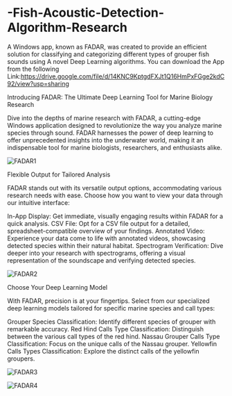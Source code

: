 # -Fish-Acoustic-Detection-Algorithm-Research
A Windows app, known as FADAR, was created to provide an efficient solution for classifying and categorizing different types of grouper fish sounds using A novel Deep Learning  algorithms. You can download the App from the following Link:https://drive.google.com/file/d/14KNC9KptgdFXJt1Q16HmPxFGge2kdC92/view?usp=sharing



Introducing FADAR: The Ultimate Deep Learning Tool for Marine Biology Research

Dive into the depths of marine research with FADAR, a cutting-edge Windows application designed to revolutionize the way you analyze marine species through sound. FADAR harnesses the power of deep learning to offer unprecedented insights into the underwater world, making it an indispensable tool for marine biologists, researchers, and enthusiasts alike.


![FADAR1](https://github.com/Aliklawat/-Fish-Acoustic-Detection-Algorithm-Research/assets/45046562/01ef0637-6c0d-4998-8ac7-236f796c82c7)



Flexible Output for Tailored Analysis

FADAR stands out with its versatile output options, accommodating various research needs with ease. Choose how you want to view your data through our intuitive interface:

In-App Display: Get immediate, visually engaging results within FADAR for a quick analysis.
CSV File: Opt for a CSV file output for a detailed, spreadsheet-compatible overview of your findings.
Annotated Video: Experience your data come to life with annotated videos, showcasing detected species within their natural habitat.
Spectrogram Verification: Dive deeper into your research with spectrograms, offering a visual representation of the soundscape and verifying detected species.


![FADAR2](https://github.com/Aliklawat/-Fish-Acoustic-Detection-Algorithm-Research/assets/45046562/40f9fe3c-1e84-491c-b201-1981e71ea3c6)



Choose Your Deep Learning Model

With FADAR, precision is at your fingertips. Select from our specialized deep learning models tailored for specific marine species and call types:

Grouper Species Classification: Identify different species of grouper with remarkable accuracy.
Red Hind Calls Type Classification: Distinguish between the various call types of the red hind.
Nassau Grouper Calls Type Classification: Focus on the unique calls of the Nassau grouper.
Yellowfin Calls Types Classification: Explore the distinct calls of the yellowfin groupers.





![FADAR3](https://github.com/Aliklawat/-Fish-Acoustic-Detection-Algorithm-Research/assets/45046562/542dceed-0f3e-4908-971b-ef55ae59cc90)






![FADAR4](https://github.com/Aliklawat/-Fish-Acoustic-Detection-Algorithm-Research/assets/45046562/e8da37ad-2f56-4e8f-bc9b-f0da18b6a613)
